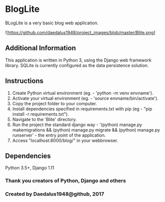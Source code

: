 # BlogLite

BLogLite is a very basic blog web application.

![https://github.com/daedalus1948/project_images/blob/master/Blite.png]


## Additional Information

This application is written in Python 3, using the Django web framework library.
SQLite is currently configured as the data persistence solution.

## Instructions

1) Create Python virtual environment (eg. - 'python -m venv envname').
2) Activate your virtual environment (eg. - 'source envname/bin/activate').
3) Copy the project folder to your computer. 
4) Install dependencies specified in requirements.txt with pip (eg - "pip install -r requirements.txt").
5) Navigate to the 'Blite' directory.
6) Run the project the standard django way - '(python) manage.py makemigrations && (python) manage.py migrate && (python) manage.py runserver' - the entry point of the application.
7) Access "localhost:8000/blog/" in your webbrowser.

## Dependencies

Python 3.5+, Django 1.11

### Thank you creators of Python, Django and others
### Created by Daedalus1948@github, 2017
